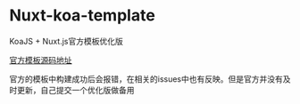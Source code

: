 # Nuxt-koa-template
KoaJS + Nuxt.js官方模板优化版 
 
[官方模板源码地址](https://github.com/nuxt-community/koa-template)

官方的模板中构建成功后会报错，在相关的issues中也有反映。但是官方并没有及时更新，自己提交一个优化版做备用
